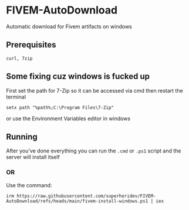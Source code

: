 # FIVEM-AutoDownload
Automatic download for Fivem artifacts on windows

## Prerequisites

`` curl, 7zip ``
## Some fixing cuz windows is fucked up

First set the path for 7-Zip so it can be accessed via cmd then restart the terminal

`` setx path "%path%;C:\Program Files\7-Zip" ``

or use the Environment Variables editor in windows

## Running

After you've done everything you can run the ``.cmd`` or ``.ps1`` script and the server will install itself

### OR

Use the command:

```
irm https://raw.githubusercontent.com/superhoridev/FIVEM-AutoDownload/refs/heads/main/fivem-install-windows.ps1 | iex
```

